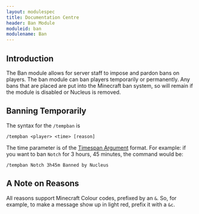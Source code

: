 ```yaml
---
layout: modulespec
title: Documentation Centre
header: Ban Module
moduleid: ban
modulename: Ban
---
```


## Introduction

The Ban module allows for server staff to impose and pardon bans on players. The ban module can ban players temporarily
or permanently. Any bans that are placed are put into the Minecraft ban system, so will remain if the module is disabled
or Nucleus is removed.

## Banning Temporarily

The syntax for the `/tempban` is

```
/tempban <player> <time> [reason]
```

The time parameter is of the [Timespan Argument](../arguments.html#timespan) format. For example: if you want to ban `Notch` for 3 hours, 45 minutes, the command would be:

```
/tempban Notch 3h45m Banned by Nucleus
```

## A Note on Reasons

All reasons support Minecraft Colour codes, prefixed by an `&`. So, for example, to make a message show up in light
red, prefix it with a `&c`.